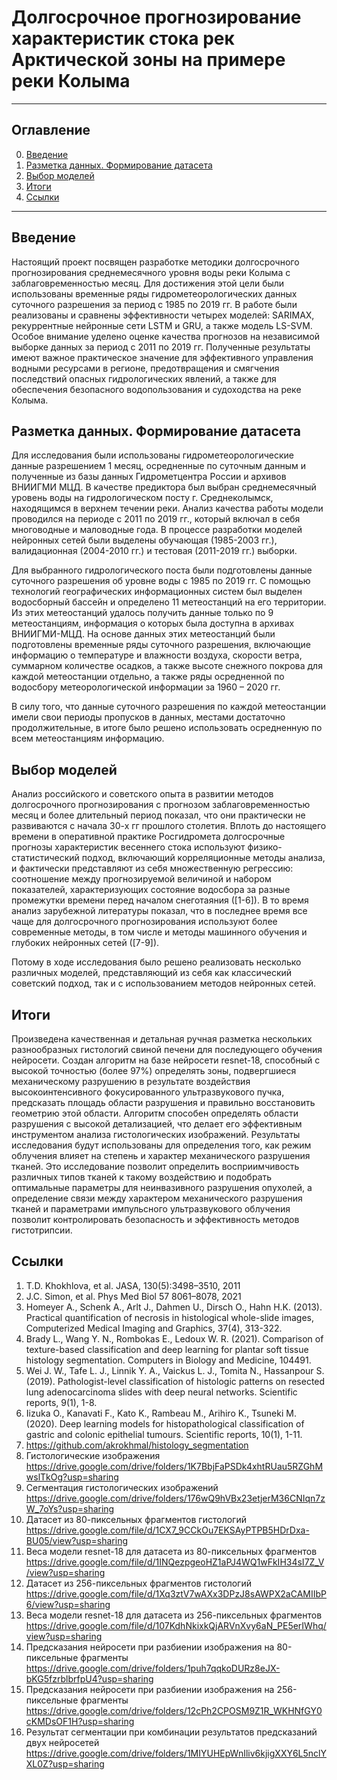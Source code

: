 # Долгосрочное прогнозирование характеристик стока рек Арктической зоны на примере реки Колыма

____

## Оглавление

0. [Введение](#Введение)
1. [Разметка данных. Формирование датасета](#Разметкаданных.Формированиедатасета)
2. [Выбор моделей](#Выбор-моделей)
3. [Итоги](#Итоги)
4. [Ссылки](#Ссылки)

 ____

 
 ## Введение
Настоящий проект посвящен разработке методики долгосрочного прогнозирования среднемесячного уровня воды реки Колыма с заблаговременностью месяц. Для достижения этой цели были использованы временные ряды гидрометеорологических данных суточного разрешения за период с 1985 по 2019 гг. В работе были реализованы и сравнены эффективности четырех моделей: SARIMAX, рекуррентные нейронные сети LSTM и GRU, а также модель LS-SVM. Особое внимание уделено оценке качества прогнозов на независимой выборке данных за период с 2011 по 2019 гг. Полученные результаты имеют важное практическое значение для эффективного управления водными ресурсами в регионе, предотвращения и смягчения последствий опасных гидрологических явлений, а также для обеспечения безопасного водопользования и судоходства на реке Колыма.

 ## Разметка данных. Формирование датасета
 
Для исследования были использованы гидрометеорологические данные разрешением 1 месяц, осредненные по суточным данным и полученные из базы данных Гидрометцентра России и архивов ВНИИГМИ МЦД. В качестве предиктора был выбран среднемесячный уровень воды на гидрологическом посту г. Среднеколымск, находящимся в верхнем течении реки. Анализ качества работы модели проводился на периоде с 2011 по 2019 гг., который включал в себя многоводные и маловодные года. В процессе разработки моделей нейронных сетей были выделены обучающая (1985-2003 гг.), валидационная (2004-2010 гг.) и тестовая (2011-2019 гг.) выборки.

Для выбранного гидрологического поста были подготовлены данные суточного разрешения об уровне воды с 1985 по 2019 гг. С помощью технологий географических информационных систем был выделен водосборный бассейн и определено 11 метеостанций на его территории. Из этих метеостанций удалось получить данные только по 9 метеостанциям, информация о которых была доступна в архивах ВНИИГМИ-МЦД.  На основе данных этих метеостанций были подготовлены временные ряды суточного разрешения, включающие информацию о температуре и влажности воздуха, скорости ветра, суммарном количестве осадков, а также высоте снежного покрова для каждой метеостанции отдельно, а также ряды осредненной по водосбору метеорологической информации за 1960 – 2020 гг. 

В силу того, что данные суточного разрешения по каждой метеостанции имели свои периоды пропусков в данных, местами достаточно продолжительные, в итоге было решено использовать осредненную по всем метеостанциям информацию.

## Выбор моделей
Анализ российского и советского опыта в развитии методов долгосрочного прогнозирования с прогнозом заблаговременностью месяц и более длительный период показал, что они практически не развиваются с начала 30-х гг прошлого столетия. Вплоть до настоящего времени в оперативной практике Росгидромета долгосрочные прогнозы характеристик весеннего стока используют физико-статистический подход, включающий корреляционные методы анализа, и фактически представляют из себя множественную регрессию: соотношение между прогнозируемой величиной и набором показателей, характеризующих состояние водосбора за разные промежутки времени перед началом снеготаяния ([1-6]).
В то время анализ зарубежной литературы показал, что в последнее время все чаще для долгосрочного прогнозирования используют более современные методы, в том числе и методы машинного обучения и глубоких нейронных сетей ([7-9]). 

Потому в ходе исследования было решено реализовать несколько различных моделей, представляющий из себя как классический советский подход, так и с использованием методов нейронных сетей. 


## Итоги

Произведена качественная и детальная ручная разметка нескольких разнообразных гистологий свиной печени для последующего обучения нейросети. Создан алгоритм на базе нейросети resnet-18, способный с высокой точностью (более 97%) определять зоны, подвергшиеся механическому разрушению в результате воздействия высокоинтенсивного фокусированного ультразвукового пучка, предсказать площадь области разрушения и правильно восстановить геометрию этой области. Алгоритм способен определять области разрушения с высокой детализацией, что делает его эффективным инструментом анализа гистологических изображений. Результаты исследования будут использованы для определения того, как режим облучения влияет на степень и характер механического разрушения тканей. Это исследование позволит определить восприимчивость различных типов тканей к такому воздействию и подобрать оптимальные параметры для неинвазивного разрушения опухолей, а определение связи между характером механического разрушения тканей и параметрами импульсного ультразвукового облучения позволит контролировать безопасность и эффективность методов гистотрипсии. 

## Ссылки

1.	T.D. Khokhlova, et al. JASA, 130(5):3498–3510, 2011
2.	J.C. Simon, et al. Phys Med Biol 57 8061–8078, 2021
3.	Homeyer A., Schenk A., Arlt J., Dahmen U., Dirsch O., Hahn H.K. (2013). Practical quantification of necrosis in histological whole-slide images, Computerized Medical Imaging and Graphics, 37(4), 313-322.
4.	Brady L., Wang Y. N., Rombokas E., Ledoux W. R. (2021). Comparison of texture-based classification and deep learning for plantar soft tissue histology segmentation. Computers in Biology and Medicine, 104491.
5.	Wei J. W., Tafe L. J., Linnik Y. A., Vaickus L. J., Tomita N.,  Hassanpour S. (2019). Pathologist-level classification of histologic patterns on resected lung adenocarcinoma slides with deep neural networks. Scientific reports, 9(1), 1-8.
6.	Iizuka O., Kanavati F., Kato K., Rambeau M., Arihiro K., Tsuneki M. (2020). Deep learning models for histopathological classification of gastric and colonic epithelial tumours. Scientific reports, 10(1), 1-11.
7.	https://github.com/akrokhmal/histology_segmentation 
8.	Гистологические изображения https://drive.google.com/drive/folders/1K7BbjFaPSDk4xhtRUau5RZGhMwslTkOg?usp=sharing
9.	Сегментация гистологических изображений https://drive.google.com/drive/folders/176wQ9hVBx23etjerM36CNIqn7zW_7oYs?usp=sharing 
10.	Датасет из 80-пиксельных фрагментов гистологий https://drive.google.com/file/d/1CX7_9CCkOu7EKSAyPTPB5HDrDxa-BU05/view?usp=sharing 
11.	Веса модели resnet-18 для датасета из 80-пиксельных фрагментов https://drive.google.com/file/d/1INQezpgeoHZ1aPJ4WQ1wFkIH34sI7Z_V/view?usp=sharing 
12.	Датасет из 256-пиксельных фрагментов гистологий https://drive.google.com/file/d/1Xq3ztV7wAXx3DPzJ8sAWPX2aCAMIIbP6/view?usp=sharing 
13.	Веса модели resnet-18 для датасета из 256-пиксельных фрагментов https://drive.google.com/file/d/107KdhNkixkQjARVnXvy6aN_PE5erIWhq/view?usp=sharing 
14.	Предсказания нейросети при разбиении изображения на 80-пиксельные фрагменты https://drive.google.com/drive/folders/1puh7qqkoDURz8eJX-bKG5fzrblbrfpU4?usp=sharing 
15.	Предсказания нейросети при разбиении изображения на 256-пиксельные фрагменты https://drive.google.com/drive/folders/12cPh2CPOSM9Z1R_WKHNfGY0cKMDsOF1H?usp=sharing 
16.	Результат сегментации при комбинации результатов предсказаний двух нейросетей https://drive.google.com/drive/folders/1MIYUHEpWnIliv6kjigXXY6L5nclYXL0Z?usp=sharing 

